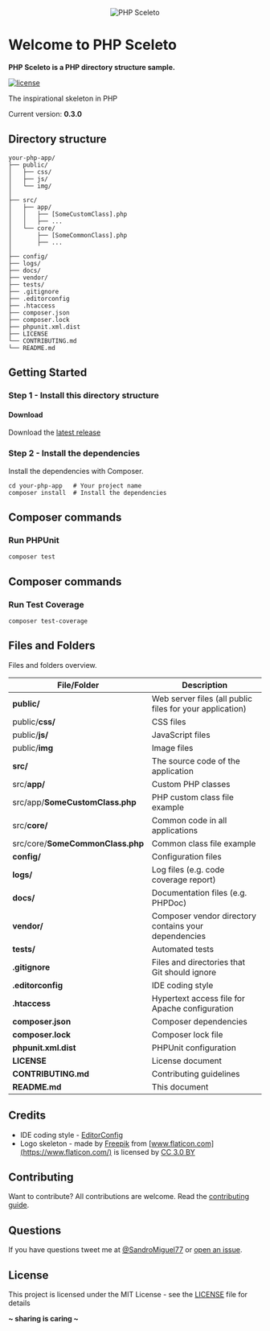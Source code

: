 <p align="center"><img src="http://sandromiguel.com/host/php-sceleto.png" alt="PHP Sceleto" /></p>

# Welcome to PHP Sceleto
**PHP Sceleto is a PHP directory structure sample.**

[![license](https://img.shields.io/badge/License-MIT-blue.svg?style=flat)](LICENSE)

The inspirational skeleton in PHP

Current version: **0.3.0**

## Directory structure
```
your-php-app/
├── public/
│   ├── css/
│   ├── js/
│   └── img/
│
├── src/
│   ├── app/
│   │   ├── [SomeCustomClass].php
│   │   ├── ...
│   └── core/
│       ├── [SomeCommonClass].php
│       ├── ...
│
├── config/
├── logs/
├── docs/
├── vendor/
├── tests/
├── .gitignore
├── .editorconfig
├── .htaccess
├── composer.json
├── composer.lock
├── phpunit.xml.dist
├── LICENSE
└── CONTRIBUTING.md
└── README.md
```

## Getting Started

### Step 1 - Install this directory structure
#### Download
Download the [latest release](https://github.com/SandroMiguel/php-sceleto/archive/v.0.3.zip)

### Step 2 - Install the dependencies
Install the dependencies with Composer.
```
cd your-php-app   # Your project name
composer install  # Install the dependencies
```

## Composer commands
### Run PHPUnit
```
composer test
```

## Composer commands
### Run Test Coverage
```
composer test-coverage
```

## Files and Folders
Files and folders overview.

| File/Folder | Description |
| --- | --- |
| **public/** | Web server files (all public files for your application) |
| public/**css/** | CSS files |
| public/**js/** | JavaScript files |
| public/**img** | Image files |
| **src/** | The source code of the application |
| src/**app/** | Custom PHP classes |
| src/app/**SomeCustomClass.php** | PHP custom class file example |
| src/**core/** | Common code in all applications |
| src/core/**SomeCommonClass.php** | Common class file example |
| **config/** | Configuration files |
| **logs/** | Log files (e.g. code coverage report) |
| **docs/** | Documentation files (e.g. PHPDoc) |
| **vendor/** | Composer vendor directory contains your dependencies |
| **tests/** | Automated tests |
| **.gitignore** | Files and directories that Git should ignore |
| **.editorconfig** | IDE coding style |
| **.htaccess** | Hypertext access file for Apache configuration |
| **composer.json** | Composer dependencies |
| **composer.lock** | Composer lock file |
| **phpunit.xml.dist** | PHPUnit configuration |
| **LICENSE** | License document |
| **CONTRIBUTING.md** | Contributing guidelines |
| **README.md** | This document |

## Credits
- IDE coding style - [EditorConfig](https://editorconfig.org/)
- Logo skeleton - made by [Freepik](http://www.freepik.com) from [www.flaticon.com](https://www.flaticon.com/) is 
licensed by [CC 3.0 BY](http://creativecommons.org/licenses/by/3.0/)

## Contributing
Want to contribute? All contributions are welcome. Read the [contributing guide](CONTRIBUTING.md).

## Questions
If you have questions tweet me at [@SandroMiguel77](https://twitter.com/SandroMiguel77) or [open an issue](https://github.com/SandroMiguel/php-sceleto/issues/new).

## License
This project is licensed under the MIT License - see the [LICENSE](LICENSE) file for details

**~ sharing is caring ~**
